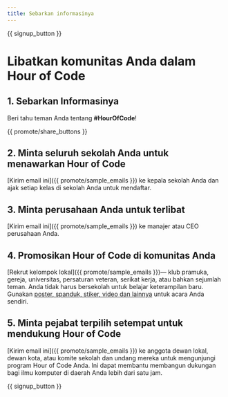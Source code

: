 ```yaml
---
title: Sebarkan informasinya
---
```


{{ signup_button }}

# Libatkan komunitas Anda dalam Hour of Code

## 1. Sebarkan Informasinya

Beri tahu teman Anda tentang **#HourOfCode**!

{{ promote/share_buttons }}

## 2. Minta seluruh sekolah Anda untuk menawarkan Hour of Code

[Kirim email ini]({{ promote/sample_emails }}) ke kepala sekolah Anda dan ajak setiap kelas di sekolah Anda untuk mendaftar.

## 3. Minta perusahaan Anda untuk terlibat

[Kirim email ini]({{ promote/sample_emails }}) ke manajer atau CEO perusahaan Anda.

## 4. Promosikan Hour of Code di komunitas Anda

[Rekrut kelompok lokal]({{ promote/sample_emails }})— klub pramuka, gereja, universitas, persaturan veteran, serikat kerja, atau bahkan sejumlah teman. Anda tidak harus bersekolah untuk belajar keterampilan baru. Gunakan [poster, spanduk, stiker, video dan lainnya](/promote/resources) untuk acara Anda sendiri.

## 5. Minta pejabat terpilih setempat untuk mendukung Hour of Code

[Kirim email ini]({{ promote/sample_emails }}) ke anggota dewan lokal, dewan kota, atau komite sekolah dan undang mereka untuk mengunjungi program Hour of Code Anda. Ini dapat membantu membangun dukungan bagi ilmu komputer di daerah Anda lebih dari satu jam.

{{ signup_button }}